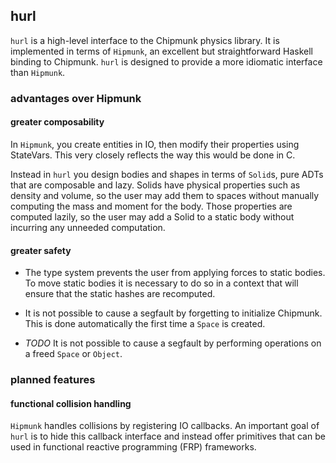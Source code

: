 ## hurl

`hurl` is a high-level interface to the Chipmunk physics library.
It is implemented in terms of `Hipmunk`, an excellent but straightforward
Haskell binding to Chipmunk. `hurl` is designed to provide a more idiomatic
interface than `Hipmunk`.

### advantages over Hipmunk

#### greater composability

In `Hipmunk`, you create entities in IO, then modify their properties using
StateVars. This very closely reflects the way this would be done in C.

Instead in `hurl` you design bodies and shapes in terms of `Solid`s, pure ADTs
that are composable and lazy. Solids have physical properties such as density
and volume, so the user may add them to spaces without manually computing the
mass and moment for the body. Those properties are computed lazily, so the user
may add a Solid to a static body without incurring any unneeded computation.

#### greater safety

* The type system prevents the user from applying forces to static bodies. To
move static bodies it is necessary to do so in a context that will ensure that
the static hashes are recomputed.

* It is not possible to cause a segfault by forgetting to initialize Chipmunk.
This is done automatically the first time a `Space` is created.

* *TODO* It is not possible to cause a segfault by performing operations on
a freed `Space` or `Object`.


### planned features

#### functional collision handling

`Hipmunk` handles collisions by registering IO callbacks. An important
goal of `hurl` is to hide this callback interface and instead offer primitives
that can be used in functional reactive programming (FRP) frameworks.
